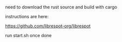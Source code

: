 need to download the rust source and build with cargo

instructions are here:

https://github.com/librespot-org/librespot

run start.sh once done
